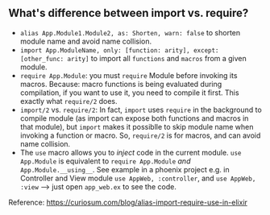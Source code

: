 ## What's difference between import vs. require?

  - `alias App.Module1.Module2, as: Shorten, warn: false` to shorten module name and avoid name collision.
  - `import App.ModuleName, only: [function: arity], except: [other_func: arity]` to import all `functions` and `macros` from a given module.
  - `require App.Module`: you must `require` Module before invoking its macros. Because: macro functions is being evaluated during compilation, if you want to use it, you need to compile it first. This exactly what `require/2` does.
  - `import/2` vs. `require/2`:  In fact, `import` uses `require` in the background to compile module (as import can expose both functions and macros in that module), but `import` makes it possiblle to skip module name when invoking a function or macro. So, `require/2` is for macros, and can avoid name collision.
  - The `use` macro allows you to *inject* code in the current module. `use App.Module` is equivalent to `require App.Module` *and* `App.Module.__using__`. See example in a phoenix project e.g. in Controller and View module `use AppWeb, :controller`, and `use AppWeb, :view` --> just open `app_web.ex` to see the code.

Reference: https://curiosum.com/blog/alias-import-require-use-in-elixir